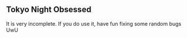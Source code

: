 ## Tokyo Night Obsessed
It is very incomplete. If you do use it, have fun fixing some random bugs UwU
